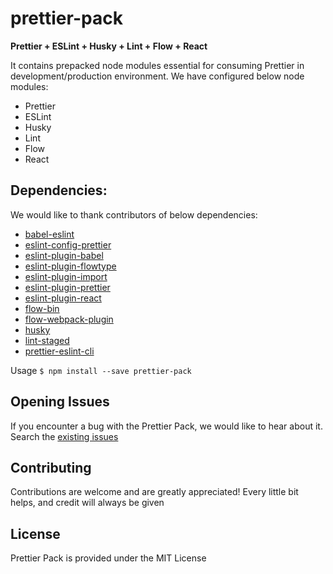 # prettier-pack
**__Prettier + ESLint + Husky + Lint + Flow + React__**

It contains prepacked node modules essential for consuming Prettier in development/production environment. We have configured below node modules:

- Prettier
- ESLint
- Husky
- Lint
- Flow
- React

## Dependencies:
We would like to thank contributors of below dependencies:

- [babel-eslint](https://github.com/babel/babel-eslint)
- [eslint-config-prettier](https://github.com/prettier/eslint-config-prettier)
- [eslint-plugin-babel](https://github.com/babel/eslint-plugin-babel)
- [eslint-plugin-flowtype](https://github.com/gajus/eslint-plugin-flowtype)
- [eslint-plugin-import](https://github.com/benmosher/eslint-plugin-import)
- [eslint-plugin-prettier](https://github.com/prettier/eslint-plugin-prettier)
- [eslint-plugin-react](https://github.com/yannickcr/eslint-plugin-react)
- [flow-bin](https://github.com/flowtype/flow-bin)
- [flow-webpack-plugin](https://github.com/happylynx/flow-webpack-plugin)
- [husky](https://github.com/typicode/husky)
- [lint-staged](https://github.com/okonet/lint-staged)
- [prettier-eslint-cli](https://github.com/prettier/prettier-eslint-cli)

Usage
`$ npm install --save prettier-pack`

## Opening Issues
If you encounter a bug with the Prettier Pack, we would like to hear about it. Search the [existing issues](https://github.com/prscX/prettier-pack/issues)

## Contributing
Contributions are welcome and are greatly appreciated! Every little bit helps, and credit will always be given


## License
Prettier Pack is provided under the MIT License
